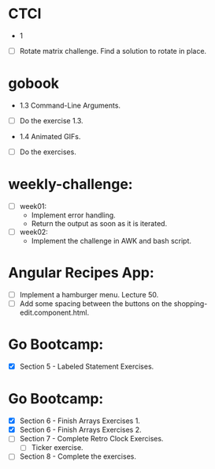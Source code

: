 # CTCI
* 1
- [ ] Rotate matrix challenge. Find a solution to rotate in place.

# gobook
* 1.3 Command-Line Arguments.
- [ ] Do the exercise 1.3.
* 1.4 Animated GIFs.
- [ ] Do the exercises.

# weekly-challenge:
* [ ] week01:
	* Implement error handling.
	* Return the output as soon as it is iterated.
* [ ] week02:
	* Implement the challenge in AWK and bash script.

# Angular Recipes App:
* [ ] Implement a hamburger menu. Lecture 50.
* [ ] Add some spacing between the buttons on the shopping-edit.component.html.

# Go Bootcamp:
* [x] Section 5 - Labeled Statement Exercises.


# Go Bootcamp:
* [x] Section 6 - Finish Arrays Exercises 1.
* [x] Section 6 - Finish Arrays Exercises 2.
* [ ] Section 7 - Complete Retro Clock Exercises.
	* [ ] Ticker exercise.

* [ ] Section 8 - Complete the exercises.
